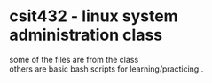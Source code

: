 # csit432 - linux system administration class  
some of the files are from the class  
others are basic bash scripts for learning/practicing.. 
